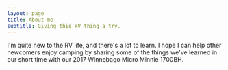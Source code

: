 ```yaml
---
layout: page
title: About me
subtitle: Giving this RV thing a try.
---
```


I'm quite new to the RV life, and there's a lot to learn. I hope I can help other newcomers enjoy camping by sharing some of the things we've learned in our short time with our 2017 Winnebago Micro Minnie 1700BH.